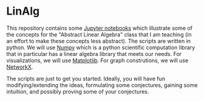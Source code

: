 # LinAlg

This repository contains some [Jupyter notebooks](https://jupyter.org/) which illustrate some of the concepts for the "Abstract Linear Algebra" class that I am teaching (in an effort to make these concepts less abstract).  The scripts are written in python.  We will use [Numpy](https://numpy.org/doc/stable/index.html) which is a python scientific computation library that in particular has a linear algebra library that meets our needs.  For visualizations, we will use [Matplotlib](https://matplotlib.org/).  For graph construtions, we will use [NetworkX](https://networkx.org/documentation/stable/reference/algorithms/generated/networkx.algorithms.cluster.triangles.html).

The scripts are just to get you started.  Ideally, you will have fun modifying/extending the ideas, formulating some conjectures, gaining some intuition, and possibly proving some of your conjectures.  
